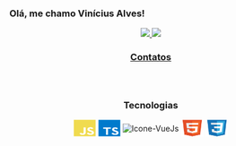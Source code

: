 ### Olá, me chamo Vinícius Alves!

<div align="center">
  <a href="https://github.com/vinialves34">
  <img height="180em" src="https://github-readme-stats.vercel.app/api?username=vinialves34&show_icons=true&theme=onedark&include_all_commits=true&count_private=true"/>
  <img height="180em" src="https://github-readme-stats.vercel.app/api/top-langs/?username=vinialves34&layout=compact&langs_count=7&theme=onedark"/>
</div>
  
<div align="center">
  <h3>Contatos<h3>
  <a href="https://www.linkedin.com/in/vin%C3%ADcius-alves-275688149/">
    <img align="center" alt="" src="https://img.shields.io/badge/LinkedIn-0077B5?style=for-the-badge&logo=linkedin&logoColor=white">
  </a>
</div>
  
<div align="center">
  <h3>Tecnologias</h3>
  <img align="center" alt="Icone-Js" height="30" width="40" src="https://raw.githubusercontent.com/devicons/devicon/master/icons/javascript/javascript-plain.svg">
  <img align="center" alt="Icone-Ts" height="30" width="40" src="https://raw.githubusercontent.com/devicons/devicon/master/icons/typescript/typescript-plain.svg">
  <img align="center" alt="Icone-VueJs" height="30" width="40" src="https://cdn.jsdelivr.net/gh/devicons/devicon/icons/vuejs/vuejs-original-wordmark.svg" />
  <img align="center" alt="Icone-HTML" height="30" width="40" src="https://raw.githubusercontent.com/devicons/devicon/master/icons/html5/html5-original.svg">
  <img align="center" alt="Icone-CSS" height="30" width="40" src="https://raw.githubusercontent.com/devicons/devicon/master/icons/css3/css3-original.svg">
</div>
